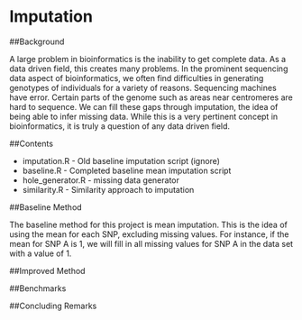 Imputation
=====

##Background

A large problem in bioinformatics is the inability to get complete data. As a data driven field, this creates many problems. In the prominent sequencing data aspect of bioinformatics, we often find difficulties in generating genotypes of individuals for a variety of reasons. Sequencing machines have error. Certain parts of the genome such as areas near centromeres are hard to sequence. We can fill these gaps through imputation, the idea of being able to infer missing data. While this is a very pertinent concept in bioinformatics, it is truly a question of any data driven field.

##Contents
+ imputation.R - Old baseline imputation script (ignore)
+ baseline.R - Completed baseline mean imputation script
+ hole_generator.R - missing data generator
+ similarity.R - Similarity approach to imputation

##Baseline Method

The baseline method for this project is mean imputation. This is the idea of using the mean for each SNP, excluding missing values. For instance, if the mean for SNP A is 1, we will fill in all missing values for SNP A in the data set with a value of 1.

##Improved Method

##Benchmarks

##Concluding Remarks
